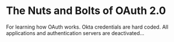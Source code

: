 # The Nuts and Bolts of OAuth 2.0

For learning how OAuth works. Okta credentials are hard coded. All applications and authentication servers are deactivated...